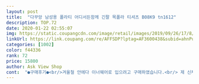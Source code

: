 ```yaml
---
layout: post 
title:  "다꾸앙 남성용 폴라티 어디서든함께 긴팔 목폴라 티셔츠 B08K9 tn1612" 
description: TOP.72 
date: 2020-01-22 02:55:07 
img: https://static.coupangcdn.com/image/retail/images/2019/09/26/17/8/805f5ea0-d62c-4fb8-9277-1bae517240b6.jpg 
linkUrl: https://link.coupang.com/re/AFFSDP?lptag=AF3600438&subid=ahnPublicAsk&pageKey=288429013&itemId=913543975&vendorItemId=5376722244&traceid=V0-113-1a58af788ea94fcb 
categories: [1002] 
color: f44336 
rank: 72 
price: 15800 
author: Ask View Shop 
cont:  "●구매후기●<br/>겨울철 안에다 이너웨어로 입으려고 구매하였습니다.<br/> 제 신체기준 조건으로 L사이즈는 착용감이 딱 노멀했구요, 다만 밑단이 아주 조금 모자란듯 한 느낌이 없지않아 있었습니다.<br/> 한 5센치만 더 길었으면 최고였을것 같아요<br/>구매자 남 174cm / 70kg , L사이즈 착용.<br/> 참고하여 리뷰 봐주시면 되겠습니다.<br/><br/>단점으로는<br/>밑이 아주조금 부족하단것과 남성이다보니 수염이 목 폴라쪽을 왓다갓다 쓸어서 그런진 몰라도 닿는부위가 보풀이 이러납니다<br/>아침날씨가 많이추웠죠.<br/>.<br/>갑자기 추우니까 목폴라를 입겠다는 딸.<br/> 찾으려니 시간걸릴것같구~~~로켓배송쿠팡믿구  40몇분 남겨두고 구매결정했어요.<br/>참언제부턴가? 쿠팡이 너무편하구 배송빠른장점믿구  찿느니? 사입자! .<br/>.<br/> 이런행복한 고민이  생겼네요.<br/> 아침8시거의돼서 주문버튼.<br/> .<br/> 오후4시30분쯤.<br/>문앞에 배송이 딱! 쭉쭉잘 늘어납니다.<br/> 촉감도 보들보들 좋아요.<br/>빨기전에 돌돌이를 열심히 굴러봤더니.<br/> 시커먼게 가득.<br/> 나오네요.<br/>2번밀구  포기.<br/> 블랙제품은 거의 그렇다구 봐야죠.<br/>  빨기전이구.<br/> 입어보기전이지만  마음에 듭니다.<br/>  박음질마무리도 괜찮구.<br/>      하루세탁후~일단변형은 없어요.<br/> 아.<br/>.<br/>근데.<br/> 블랙속옷입구 티를입었는데 살에.<br/> 까만게 많이 묻어나구.<br/> 샤워하는 딸을보구 놀랬네요.<br/><br/>절대 구매하지 마세요.<br/><br/>질이 중국제 아니랄까봐 허접하기 그지같아요.<br/><br/>팔목이 두개는 들어갈 정도로 늘어져 있어요.<br/><br/>한번 입고 쓰레기통에 버렸습니다.<br/><br/>" 
---
```

